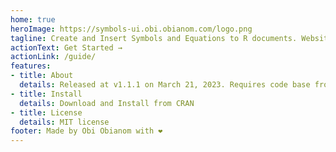 ```yaml
---
home: true
heroImage: https://symbols-ui.obi.obianom.com/logo.png
tagline: Create and Insert Symbols and Equations to R documents. Website still under construction
actionText: Get Started →
actionLink: /guide/
features:
- title: About
  details: Released at v1.1.1 on March 21, 2023. Requires code base from r2symbols and MathLive script
- title: Install
  details: Download and Install from CRAN 
- title: License
  details: MIT license
footer: Made by Obi Obianom with ❤️
---
```

